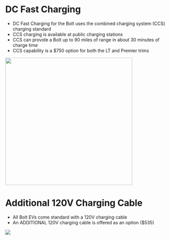# DC Fast Charging
* DC Fast Charging for the Bolt uses the combined charging system (CCS) charging standard
* CCS charging is available at public charging stations
* CCS can provide a Bolt up to 90 miles of range in about 30 minutes of charge time
* CCS capability is a $750 option for both the LT and Premier trims
<img src="http://www.plugincars.com/sites/default/files/Chevrolet-BoltEV-044.jpg" width="400"/>

# Additional 120V Charging Cable
* All Bolt EVs come standard with a 120V charging cable
* An ADDITIONAL 120V charging cable is offered as an option ($535)
<img src="https://i.ebayimg.com/thumbs/images/g/ATAAAOSw7H1ZlS4m/s-l225.jpg"/>
